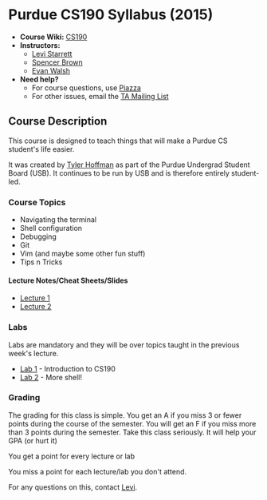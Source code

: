 # Purdue CS190 Syllabus (2015)

* **Course Wiki:** [CS190](http://courses.cs.purdue.edu/cs19000:fall14:start)
* **Instructors:**
    + [Levi Starrett](mailto:lpstarre@purdue.edu)
    + [Spencer Brown](mailto:sb@purdue.edu)
    + [Evan Walsh](mailto:evanw@purdue.edu)
* **Need help?**
    + For course questions, use [Piazza](https://piazza.com/class/idq1xbj4e7m460)
    + For other issues, email the [TA Mailing List](mailto:cs190-tools-tas@cs.purdue.edu)

## Course Description

This course is designed to teach things that will make a Purdue CS student's life easier.

It was created by [Tyler Hoffman](https://github.com/tyhoff) as part of the Purdue Undergrad Student Board (USB).
It continues to be run by USB and is therefore entirely student-led.

### Course Topics

* Navigating the terminal
* Shell configuration
* Debugging
* Git
* Vim (and maybe some other fun stuff)
* Tips n Tricks

#### Lecture Notes/Cheat Sheets/Slides

* [Lecture 1](https://docs.google.com/presentation/d/19uVm13ySbhUJ0ZTEIjv63eIJdOR9y1vjDNL84_vrBHw/edit?usp=sharing)
* [Lecture 2](https://docs.google.com/presentation/d/17YtY16F6TJxB-v0ZOGJNsFa0PbDguDqgxx4GtWl0BiQ/edit?usp=sharing)

### Labs

Labs are mandatory and they will be over topics taught in the previous week's lecture.

* [Lab 1](https://github.com/Purdue-CSUSB/CSToolsCourse/tree/master/labs/lab1) - Introduction to CS190
* [Lab 2](https://github.com/Purdue-CSUSB/CSToolsCourse/tree/master/labs/lab2) - More shell!

### Grading

The grading for this class is simple. You get an A if you miss 3 or fewer points during the course of the semester. You will get an F if you miss more than 3 points during the semester. Take this class seriously. It will help your GPA (or hurt it)

You get a point for every lecture or lab

You miss a point for each lecture/lab you don't attend.

For any questions on this, contact [Levi](mailto:lpstarre@purdue.edu).
